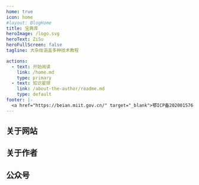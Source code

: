 ```yaml
---
home: true
icon: home
#layout: BlogHome
title: 宝典库
heroImage: /logo.svg
heroText: ZiSu
heroFullScreen: false
tagline: 大杂烩涵盖多种技术教程

actions:
  - text: 开始阅读
    link: /home.md
    type: primary
  - text: 知识星球
    link: /about-the-author/readme.md
    type: default
footer: |-
  <a href="https://beian.miit.gov.cn/" target="_blank">鄂ICP备2020015769号-1</a> | 主题: <a href="https://vuepress-theme-hope.github.io/v2/" target="_blank">VuePress Theme Hope</a>
---
```


## 关于网站

## 关于作者


## 公众号
